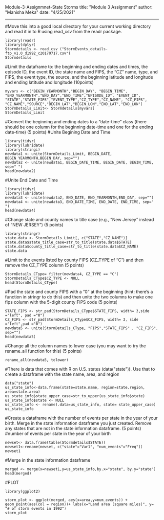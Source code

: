 Module-3-Assignmnet-State Storms
title: "Module 3 Assignment"
author: "Manisha Meka"
date: "4/25/2021"

---

#Move this into a good local directory for your current working directory and read it in to R using read_csv from the readr package.
```{r}
library(readr)
library(dplyr)
Stormdetails <- read_csv ("StormEvents_details-ftp_v1.0_d1992_c20170717.csv")
Stormdetails
```

#Limit the dataframe to: the beginning and ending dates and times, the episode ID, the event ID, the state name and FIPS, the “CZ” name, type, and FIPS, the event type, the source, and the beginning latitude and longitude and ending latitude and longitude (10points)
```{r}
myvars <- c("BEGIN_YEARMONTH","BEGIN_DAY", "BEGIN_TIME", "END_YEARMONTH","END_DAY","END_TIME","EPISODE_ID", "EVENT_ID", "STATE","STATE_FIPS","EVENT_TYPE","CZ_TYPE","CZ_NAME", "CZ_FIPS",	"CZ_NAME","SOURCE","BEGIN_LAT","BEGIN_LON","END_LAT","END_LON")
StormDetails_Limit<- Stormdetails[myvars]
StormDetails_Limit
```

#Convert the beginning and ending dates to a “date-time” class (there should be one column for the beginning date-time and one for the ending date-time) (5 points)
#Unite Begining Date and Time
```{r}
library(tidyr)
library(lubridate)
library(stringi)
newdata1 <- unite(StormDetails_Limit, BEGIN_DATE, BEGIN_YEARMONTH,BEGIN_DAY, sep="")
newdata2 <- unite(newdata1, BEGIN_DATE_TIME, BEGIN_DATE, BEGIN_TIME, sep=" ")
head(newdata2)
```
#Unite End Date and Time
```{r}
library(tidyr)
library(lubridate)
newdata3 <- unite(newdata2, END_DATE, END_YEARMONTH,END_DAY, sep="")
newdata4 <- unite(newdata3, END_DATE_TIME, END_DATE, END_TIME, sep=" ")
head(newdata4)
```

#Change state and county names to title case (e.g., “New Jersey” instead of “NEW JERSEY”) (5 points)
```{r}
library(stringr)
state.data <- StormDetails_Limit[, c("STATE","CZ_NAME")]
state.data$state_title_case=str_to_title(state.data$STATE)
state.data$county_title_case=str_to_title(state.data$CZ_NAME)
state.data
```

#Limit to the events listed by county FIPS (CZ_TYPE of “C”) and then remove the CZ_TYPE column (5 points)
```{r}
StormDetails_CType= filter(newdata4, CZ_TYPE == "C")
StormDetails_CType$CZ_TYPE <- NULL
head(StormDetails_CType)
```

#Pad the state and county FIPS with a “0” at the beginning (hint: there’s a function in stringr to do this) and then unite the two columns to make one fips column with the 5-digit county FIPS code (5 points)
```{r}
STATE_FIPS <- str_pad(StormDetails_CType$STATE_FIPS, width= 3,side ="left", pad ="0")
CZ_FIPS <- str_pad(StormDetails_CType$CZ_FIPS, width= 3, side ="left",pad ="0")
newdata5 <- unite(StormDetails_CType, "FIPS","STATE_FIPS" , "CZ_FIPS", sep="")
head(newdata5)
```

#Change all the column names to lower case (you may want to try the rename_all function for this) (5 points)
```{r}
rename_all(newdata5, tolower)
```

#There is data that comes with R on U.S. states (data("state")). Use that to create a dataframe with the state name, area, and region
```{r}
data("state")
us_state_info<-data.frame(state=state.name, region=state.region, area=state.area)
us_state_info$state_upper_case=str_to_upper(us_state_info$state)
us_state_info$state <- NULL
us_state_info <- rename(.data=us_state_info, state= state_upper_case)
us_state_info

```

#Create a dataframe with the number of events per state in the year of your birth. Merge in the state information dataframe you just created. Remove any states that are not in the state information dataframe. (5 points)
#number of events per state in the year of your birth
```{r}
newset<- data.frame(table(Stormdetails$STATE))
newset1<-rename(newset, c("state"="Var1", "num_events"="Freq"))
newset1
```
#Merge in the state information dataframe 
```{r}
merged <- merge(x=newset1,y=us_state_info,by.x="state", by.y="state")
head(merged)
```

#PLOT
```{r}
library(ggplot2)

storm_plot <- ggplot(merged, aes(x=area,y=num_events)) + geom_point(aes(col = region))+ labs(x="Land area (square miles)", y= "# of storm events in 1992")
storm_plot                                                                                   
```

